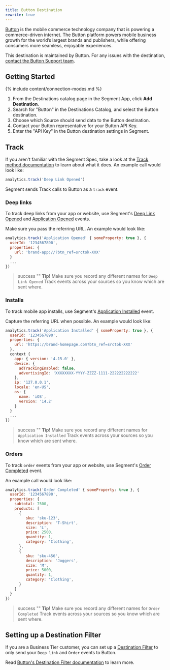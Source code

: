```yaml
---
title: Button Destination
rewrite: true
---
```

[Button](https://usebutton.com?utm_source=segmentio&utm_medium=docs&utm_campaign=partners) is the mobile commerce technology company that is powering a commerce-driven internet. The Button platform powers mobile business growth for the world’s largest brands and publishers, while offering consumers more seamless, enjoyable experiences.

This destination is maintained by Button. For any issues with the destination, [contact the Button Support team](mailto:support@usebutton.com).

## Getting Started

{% include content/connection-modes.md %}

1. From the Destinations catalog page in the Segment App, click **Add Destination**.
2. Search for "Button" in the Destinations Catalog, and select the Button destination.
3. Choose which Source should send data to the Button destination.
4. Contact your Button representative for your Button API Key.
5. Enter the "API Key" in the Button destination settings in Segment.

## Track
If you aren't familiar with the Segment Spec, take a look at the [Track method documentation](https://segment.com/docs/connections/spec/track/) to learn about what it does. An example call would look like:

```js
analytics.track('Deep Link Opened')
```

Segment sends Track calls to Button as a `track` event.

### Deep links
To track deep links from your app or website, use Segment's [Deep Link Opened](https://segment.com/docs/connections/spec/mobile/#deep-link-opened) and [Application Opened](https://segment.com/docs/connections/spec/mobile/#application-opened) events.

Make sure you pass the referring URL. An example would look like:

```js
analytics.track('Application Opened' { someProperty: true }, {
  userId: '1234567890',
  properties: {
    url: 'brand-app://?btn_ref=srctok-XXX'
  }
  ...
})
```

> success ""
> **Tip!** Make sure you record any different names for `Deep Link Opened` Track events across your sources so you know which are sent where.

### Installs
To track mobile app installs, use Segment's [Application Installed](https://segment.com/docs/connections/spec/mobile/#application-installed) event.

Capture the referring URL when possible. An example would look like:

```js
analytics.track('Application Installed' { someProperty: true }, {
  userId: '1234567890',
  properties: {
    url: 'https://brand-homepage.com?btn_ref=srctok-XXX'
  },
  context {
    app: { version: '4.15.0' },
    device: {
      adTrackingEnabled: false,
      advertisingId: 'XXXXXXXX-YYYY-ZZZZ-1111-222222222222'
    },
    ip: '127.0.0.1',
    locale: 'en-US',
    os: {
      name: 'iOS',
      version: '14.2'
    }
  }
  ...
})
```
> success ""
> **Tip!** Make sure you record any different names for `Application Installed` Track events across your sources so you know which are sent where.

### Orders
To track `order` events from your app or website, use Segment's [Order Completed](https://segment.com/docs/connections/spec/ecommerce/v2/#order-completed) event.

An example call would look like:

```js
analytics.track('Order Completed' { someProperty: true }, {
  userId: '1234567890',
  properties: {
    subtotal: 7500,
    products: [
      {
         sku: 'sku-123',
         description: 'T-Shirt',
         size: 'L',
         price: 2500,
         quantity: 1,
         category: 'Clothing',
      },
      {
         sku: 'sku-456',
         description: 'Joggers',
         size: 'M',
         price: 5000,
         quantity: 1,
         category: 'Clothing',
      }
    ]
  }
})
```
> success ""
> **Tip!** Make sure you record any different names for `Order Completed` Track events across your sources so you know which are sent where.

## Setting up a Destination Filter

If you are a Business Tier customer, you can set up a [Destination Filter](https://segment.com/docs/connections/destinations/destination-filters/) to only send your `Deep link` and `Order` events to Button.


Read [Button's Destination Filter documentation](https://developer.usebutton.com/docs/segment-integration-guide) to learn more.
